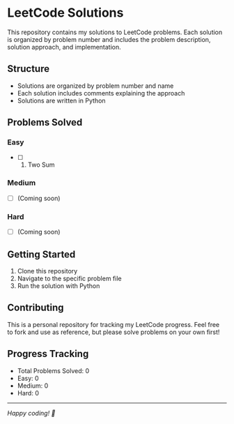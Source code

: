 # LeetCode Solutions

This repository contains my solutions to LeetCode problems. Each solution is organized by problem number and includes the problem description, solution approach, and implementation.

## Structure

- Solutions are organized by problem number and name
- Each solution includes comments explaining the approach
- Solutions are written in Python

## Problems Solved

### Easy
- [ ] 1. Two Sum

### Medium
- [ ] (Coming soon)

### Hard
- [ ] (Coming soon)

## Getting Started

1. Clone this repository
2. Navigate to the specific problem file
3. Run the solution with Python

## Contributing

This is a personal repository for tracking my LeetCode progress. Feel free to fork and use as reference, but please solve problems on your own first!

## Progress Tracking

- Total Problems Solved: 0
- Easy: 0
- Medium: 0  
- Hard: 0

---

*Happy coding! 🚀*
